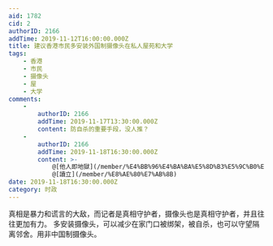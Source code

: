 ```yaml
---
aid: 1782
cid: 2
authorID: 2166
addTime: 2019-11-12T16:00:00.000Z
title: 建议香港市民多安装外国制摄像头在私人屋苑和大学
tags:
    - 香港
    - 市民
    - 摄像头
    - 屋
    - 大学
comments:
    -
        authorID: 2166
        addTime: 2019-11-17T13:30:00.000Z
        content: 防自杀的重要手段，没人推？
    -
        authorID: 2166
        addTime: 2019-11-18T16:30:00.000Z
        content: >-
            @[他人即地獄](/member/%E4%BB%96%E4%BA%BA%E5%8D%B3%E5%9C%B0%E7%8D%84)
            @[讀立](/member/%E8%AE%80%E7%AB%8B)
date: 2019-11-18T16:30:00.000Z
category: 时政
---
```


真相是暴力和谎言的大敌，而记者是真相守护者，摄像头也是真相守护者，并且往往更加有力。 多安装摄像头，可以减少在家门口被绑架，被自杀，也可以守望隔离邻舍。用非中国制摄像头。
